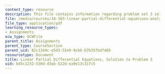 ```yaml
---
content_type: resource
description: This file contains information regarding problem set 3 solution.
file: /media/courses/18-303-linear-partial-differential-equations-analysis-and-numerics-fall-2014/b45c1232530dd3ab522dea9e13c31fc5_MIT18_303F14_pset3sol.pdf
file_type: application/pdf
learning_resource_types:
- Assignments
ocw_type: OCWFile
parent_title: Assignments
parent_type: CourseSection
parent_uid: 82c1344c-e5d3-52e9-9cb6-67b35fbdf489
resourcetype: Document
title: Linear Partial Differential Equations, Solution to Problem 3
uid: b45c1232-530d-d3ab-522d-ea9e13c31fc5
---
```

